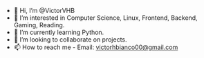- 👋 Hi, I’m @VictorVHB
- 👀 I’m interested in Computer Science, Linux, Frontend, Backend, Gaming, Reading.
- 🌱 I’m currently learning Python.
- 💞️ I’m looking to collaborate on projects.
- 📫 How to reach me - Email: victorhbianco00@gmail.com

<!---
VictorVHB/VictorVHB is a ✨ special ✨ repository because its `README.md` (this file) appears on your GitHub profile.
You can click the Preview link to take a look at your changes.
--->
